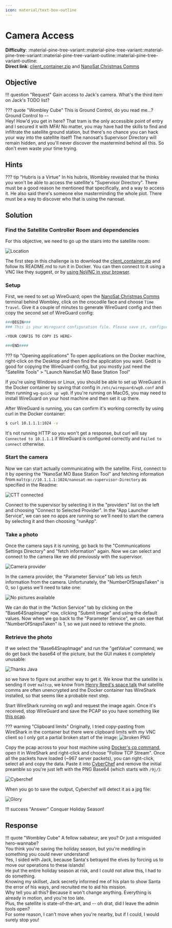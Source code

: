 ```yaml
---
icon: material/text-box-outline
---
```


# Camera Access

**Difficulty**: :material-pine-tree-variant::material-pine-tree-variant::material-pine-tree-variant::material-pine-tree-variant-outline::material-pine-tree-variant-outline:<br/>
**Direct link**: [client_container.zip](https://www.holidayhackchallenge.com/2023/client_container.zip) and [NanoSat Christmas Comms](https://nanosat.one/?&challenge=satmissile)

## Objective

!!! question "Request"
    Gain access to Jack's camera. What's the third item on Jack's TODO list?

??? quote "Wombley Cube"
    This is Ground Control, do you read me...? Ground Control to --<br/>
    Hey! How'd you get in here? That tram is the only accessible point of entry and I secured it with MFA!
    No matter, you may have had the skills to find and infiltrate the satellite ground station, but there's no chance you can hack your way into the satellite itself!
    The nanosat's Supervisor Directory will remain hidden, and you'll never discover the mastermind behind all this.
    So don't even waste your time trying.

## Hints

??? tip "Hubris is a Virtue"
    In his hubris, Wombley revealed that he thinks you won't be able to access the satellite's "Supervisor Directory". There must be a good reason he mentioned that specifically, and a way to access it. He also said there's someone else masterminding the whole plot. There must be a way to discover who that is using the nanosat.

## Solution

### Find the Satellite Controller Room and dependencies

For this objective, we need to go up the stairs into the satellite room:

![Location](../img/objectives/o21/location.png)

The first step in this challenge is to download the [client_container.zip](https://www.holidayhackchallenge.com/2023/client_container.zip) and follow its README.md to run it in Docker. You can then connect to it using a VNC like they suggest, or by [using NoVNC in your browser](http://localhost:6901/vnc.html).

### Setup 

First, we need to set up WireGuard; open the [NanoSat Christmas Comms](https://nanosat.one/?&challenge=satmissile) terminal behind Wombley, click on the crocodile face and choose `Time Travel`. Give it a couple of minutes to generate WireGuard config and then copy the second set of WireGuard config:

```bash
###BEGIN###
### This is your Wireguard configuration file. Please save it, configure a local Wireguard client, and connect to the Target. ###

<YOUR CONFIG TO COPY IS HERE>

###END####
```

??? tip "Opening applications"
    To open applications on the Docker machine, right-click on the Desktop and then find the application you want. Gedit is good for copying the WireGuard config, but you mostly just need the "Satellite Tools" > "Launch NanoSat MO Base Station Tool"

If you're using Windows or Linux, you should be able to set up WireGuard in the Docker container by saving that config in `/etc/wireguard/wg0.conf` and then running `wg-quick up wg0`. If you're running on MacOS, you may need to install WireGuard on your host machine and then set it up there.

After WireGuard is running, you can confirm it's working correctly by using curl in the Docker container:
```bash
$ curl 10.1.1.1:1024 -v
```
It's not running HTTP so you won't get a response, but curl will say `Connected to 10.1.1.1` if WireGuard is configured correctly and `Failed to connect` otherwise.

### Start the camera

Now we can start actually communicating with the satellite. First, connect to it by opening the "NanoSat MO Base Station Tool" and fetching information from `maltcp://10.1.1.1:1024/nanosat-mo-supervisor-Directory` as specified in the Readme:

![CTT connected](../img/objectives/o21/connected.png)

Connect to the supervisor by selecting it in the "providers" list on the left and choosing "Connect to Selected Provider".
In the "App Launcher Service", we can see no apps are running so we'll need to start the camera by selecting it and then choosing "runApp". 


### Take a photo

Once the camera says it is running, go back to the "Communications Settings Directory" and "fetch information" again. Now we can select and connect to the camera like we did previously with the supervisor. 

![Camera provider](../img/objectives/o21/camera.png)

In the camera provider, the "Parameter Service" tab lets us fetch information from the camera. Unfortunately, the "NumberOfSnapsTaken" is 0, so I guess we'll need to take one:

![No pictures available](../img/objectives/o21/no_pics.png)

We can do that in the "Action Service" tab by clicking on the "Base64SnapImage" row, clicking "Submit Image" and using the default values. Now when we go back to the "Parameter Service", we can see that "NumberOfSnapsTaken" is 1, so we just need to retrieve the photo.

### Retrieve the photo

If we select the "Base64SnapImage" and run the "getValue" command, we do get back the base64 of the picture, but the GUI makes it completely unusable:

![Thanks Java](../img/objectives/o21/unhelpful.png)

so we have to figure out another way to get it. We know that the satellite is sending it over `maltcp`, we know from [Henry Reed's space talk](http://www.youtube.com/watch?v=qQaA1w6WjGw) that satellite comms are often unencrypted and the Docker container has WireShark installed, so that seems like a probable next step.

Start WireShark running on wg0 and request the image again. Once it's received, stop WireGuard and save the PCAP so you have something like [this pcap](../img/misc/wg1.pcapng).

??? warning "Clipboard limits"
    Originally, I tried copy-pasting from WireShark in the container but there were clipboard limits with my VNC client so I only got a partial broken start of the image: ![broken PNG](../img/objectives/o21/limited.jpg)

Copy the pcap across to your host machine using [Docker's cp command](https://docs.docker.com/engine/reference/commandline/cp/), open it in WireShark and right-click and choose "Follow TCP Stream". Once all the packets have loaded (~967 server packets), you can right-click, select all and copy the data. Paste it into [CyberChef](https://gchq.github.io/CyberChef/#recipe=From_Base64('A-Za-z0-9%2B/%3D',true,false)) and remove the initial preamble so you're just left with the PNG Base64 (which starts with `/9j/`):

![Cyberchef](../img/objectives/o21/cyberchef.png)

When you go to save the output, Cyberchef will detect it as a jpg file:

![Glory](../img/objectives/o21/glory.jpg)

!!! success "Answer"
    Conquer Holiday Season!


## Response

!!! quote "Wombley Cube"
    A fellow sabateur, are you? Or just a misguided hero-wannabe?<br/>
    You think you're saving the holiday season, but you're meddling in something you could never understand!<br/>
    Yes, I sided with Jack, because Santa's betrayed the elves by forcing us to move our operations to these islands!<br/>
    He put the entire holiday season at risk, and I could not allow this, I had to do something.<br/>
    Knowing my skillset, Jack secretly informed me of his plan to show Santa the error of his ways, and recruited me to aid his mission.<br/>
    Why tell you all this? Because it won't change anything. Everything is already in motion, and you're too late.<br/>
    Plus, the satellite is state-of-the-art, and -- oh drat, did I leave the admin tools open?<br/>
    For some reason, I can't move when you're nearby, but if I could, I would surely stop you!<br/>
